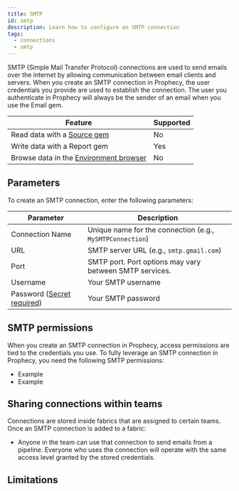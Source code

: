 ```yaml
---
title: SMTP
id: smtp
description: Learn how to configure an SMTP connection
tags:
  - connections
  - smtp
---
```


SMTP (Simple Mail Transfer Protocol) connections are used to send emails over the internet by allowing communication between email clients and servers. When you create an SMTP connection in Prophecy, the user credentials you provide are used to establish the connection. The user you authenticate in Prophecy will always be the sender of an email when you use the Email gem.

| Feature                                                       | Supported |
| ------------------------------------------------------------- | --------- |
| Read data with a [Source gem](/analysts/source-target)        | No        |
| Write data with a Report gem                                  | Yes       |
| Browse data in the [Environment browser](/analysts/pipelines) | No        |

## Parameters

To create an SMTP connection, enter the following parameters:

| Parameter                                                            | Description                                               |
| -------------------------------------------------------------------- | --------------------------------------------------------- |
| Connection Name                                                      | Unique name for the connection (e.g., `MySMTPConnection`) |
| URL                                                                  | SMTP server URL (e.g., `smtp.gmail.com`)                  |
| Port                                                                 | SMTP port. Port options may vary between SMTP services.   |
| Username                                                             | Your SMTP username                                        |
| Password ([Secret required](docs/administration/secrets/secrets.md)) | Your SMTP password                                        |

<!-- You can leverage your SMTP connection to send emails with the [Email](docs/analysts/development/gems/report/email.md) gem. -->

## SMTP permissions

When you create an SMTP connection in Prophecy, access permissions are tied to the credentials you use. To fully leverage an SMTP connection in Prophecy, you need the following SMTP permissions:

- Example
- Example

## Sharing connections within teams

Connections are stored inside fabrics that are assigned to certain teams. Once an SMTP connection is added to a fabric:

- Anyone in the team can use that connection to send emails from a pipeline. Everyone who uses the connection will operate with the same access level granted by the stored credentials.

## Limitations
